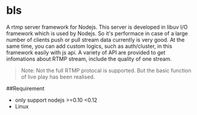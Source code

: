 # bls
A rtmp server framework for Nodejs. This server is developed in libuv I/O framework which is used by Nodejs. So it's performace in case of a large number of clients push or pull stream data currently is very good. At the same time, you can add custom logics, such as auth/cluster, in this framework easily with js api. A variety of API are provided to get infomations about RTMP stream, include the quality of one stream.

> Note: Not the full RTMP protocal is supported. But the basic function of live play has been realised.

##Requirement
- only support nodejs >=0.10 <0.12
- Linux
